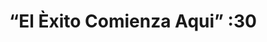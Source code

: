 ---
title: “El Èxito Comienza Aqui” :30
embed: "https://player.vimeo.com/video/1063170877?badge=0&amp;autopause=0&amp;player_id=0&amp;app_id=58479"
---
